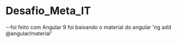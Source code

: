 # Desafio_Meta_IT
 --foi feito com Angular 9
    foi baixando o material do angular 'ng add @angular/material'
